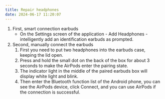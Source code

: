 ```yaml
---
title: Repair headphones
date: 2024-06-17 11:20:07
---
```

1. First, smart connection earbuds
   - On the Settings screen of the application - Add Headphones - intelligently add an identification earbuds as prompted.
2. Second, manually connect the earbuds
   1. First you need to put two headphones into the earbuds case, keeping the lid open.
   2. Press and hold the small dot on the back of the box for about 3 seconds to make the AirPods enter the pairing state.
   3. The indicator light in the middle of the paired earbuds box will display white light and blink.
   4. Then enter the Bluetooth function list of the Android phone, you can see the AirPods device, click Connect, and you can use AirPods if the connection is successful.

